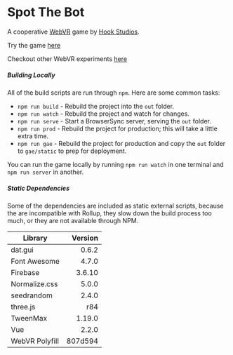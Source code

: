 # Spot The Bot
A cooperative [WebVR](webvr.info) game by [Hook Studios](http://byhook.com). 

Try the game [here](https://spot-the-bot.com)

Checkout other WebVR experiments [here](https://webvrexperiments.com)

##### Building Locally

All of the build scripts are run through `npm`. Here are some common tasks:

- `npm run build` - Rebuild the project into the `out` folder.
- `npm run watch` - Rebuild the project and watch for changes.
- `npm run serve` - Start a BrowserSync server, serving the `out` folder.
- `npm run prod`  - Rebuild the project for production; this will take a little extra time.
- `npm run gae`   - Rebuild the project for production and copy the `out` folder to `gae/static` to prep for deployment.

You can run the game locally by running `npm run watch` in one terminal and `npm run server` in another. 

##### Static Dependencies

Some of the dependencies are included as static external scripts, because the are incompatible with
Rollup, they slow down the build process too much, or they are not available through NPM.

| Library         | Version |
| --------------- | -------:|
| dat.gui         | 0.6.2   |
| Font Awesome    | 4.7.0   |
| Firebase        | 3.6.10  |
| Normalize.css   | 5.0.0   |
| seedrandom      | 2.4.0   |
| three.js        | r84     |
| TweenMax        | 1.19.0  |
| Vue             | 2.2.0   |
| WebVR Polyfill  | 807d594 |
